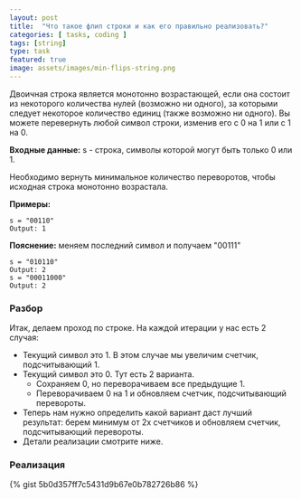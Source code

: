 ```yaml
---
layout: post
title:  "Что такое флип строки и как его правильно реализовать?"
categories: [ tasks, coding ]
tags: [string]
type: task
featured: true
image: assets/images/min-flips-string.png
---
```

Двоичная строка является монотонно возрастающей, если она состоит из некоторого количества нулей (возможно ни одного), за которыми следует некоторое количество единиц (также возможно ни одного).
Вы можете перевернуть любой символ строки, изменив его с 0 на 1 или с 1 на 0.

**Входные данные:** s - строка, символы которой могут быть только 0 или 1.

Необходимо вернуть минимальное количество переворотов, чтобы исходная строка монотонно возрастала.

**Примеры:**
```
s = "00110"
Output: 1
```
**Пояснение:** меняем последний символ и получаем "00111"
```
s = "010110"
Output: 2
s = "00011000"
Output: 2
```
### Разбор
Итак, делаем проход по строке. На каждой итерации у нас есть 2 случая:

- Текущий символ это 1. В этом случае мы увеличим счетчик, подсчитывающий 1.
- Текущий символ это 0. Тут есть 2 варианта.
    - Сохраняем 0, но переворачиваем все предыдущие 1.
    - Переворачиваем 0 на 1 и обновляем счетчик, подсчитывающий перевороты. 
- Теперь нам нужно определить какой вариант даст лучший результат: берем минимум от 2х счетчиков и обновляем счетчик, подсчитывающий перевороты.
- Детали реализации смотрите ниже.

### Реализация
{% gist 5b0d357ff7c5431d9b67e0b782726b86 %}